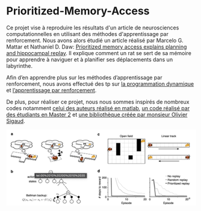 # Prioritized-Memory-Access

Ce projet vise à reproduire les résultats d'un article de neurosciences computationnelles en utilisant des méthodes d'apprentissage par renforcement. Nous avons alors étudié un article réalisé par Marcelo G. Mattar et Nathaniel D. Daw: [Prioritized memory access explains planning and hippocampal replay](https://www.biorxiv.org/content/biorxiv/early/2018/05/20/225664.full.pdf). Il explique comment un rat se sert de sa mémoire pour apprendre à naviguer et à planifier ses déplacements dans un labyrinthe.

Afin d’en apprendre plus sur les méthodes d’apprentissage par renforcement, nous avons effectué des tp sur [la programmation dynamique](https://colab.research.google.com/drive/1ya63BRxbtrkd2RqHqXeSjDKMh5rPGTAi) et [l’apprentissage par renforcement](https://colab.research.google.com/drive/1-p9yoADgETBNY9VqjjLFaI13GHBHPftp). 

De plus, pour réaliser ce projet, nous nous sommes inspirés de nombreux codes notamment [celui des auteurs réalisé en matlab](https://github.com/marcelomattar/PrioritizedReplay), [un code réalisé par des étudiants en Master 2](https://github.com/osigaud/Prioritized-Memory-Access) et [une bibliothèque créée par monsieur Olivier Sigaud](https://github.com/osigaud/SimpleMazeMDP).

![Image](image.png)



